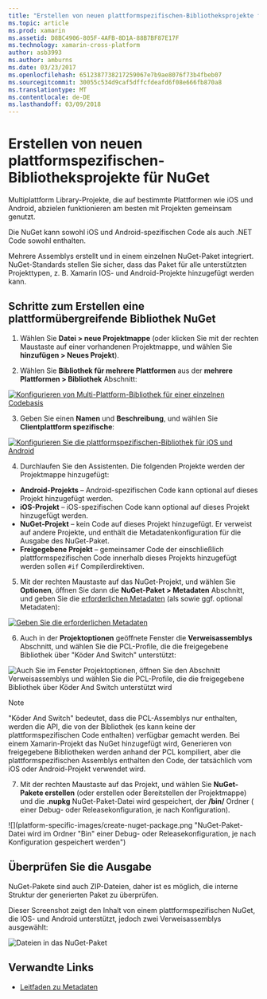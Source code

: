 ```yaml
---
title: "Erstellen von neuen plattformspezifischen-Bibliotheksprojekte für NuGet"
ms.topic: article
ms.prod: xamarin
ms.assetid: D8BC4906-805F-4AFB-8D1A-88B7BF87E17F
ms.technology: xamarin-cross-platform
author: asb3993
ms.author: amburns
ms.date: 03/23/2017
ms.openlocfilehash: 6512387738217259067e7b9ae8076f73b4fbeb07
ms.sourcegitcommit: 30055c534d9caf5dffcfdeafd6f08e666fb870a8
ms.translationtype: MT
ms.contentlocale: de-DE
ms.lasthandoff: 03/09/2018
---
```

# <a name="creating-new-platform-specific-library-projects-for-nuget"></a>Erstellen von neuen plattformspezifischen-Bibliotheksprojekte für NuGet

Multiplattform Library-Projekte, die auf bestimmte Plattformen wie iOS und Android, abzielen funktionieren am besten mit Projekten gemeinsam genutzt.

Die NuGet kann sowohl iOS und Android-spezifischen Code als auch .NET Code sowohl enthalten.

Mehrere Assemblys erstellt und in einem einzelnen NuGet-Paket integriert. NuGet-Standards stellen Sie sicher, dass das Paket für alle unterstützten Projekttypen, z. B. Xamarin IOS- und Android-Projekte hinzugefügt werden kann.

## <a name="steps-to-create-a-cross-platform-library-nuget"></a>Schritte zum Erstellen eine plattformübergreifende Bibliothek NuGet

1. Wählen Sie **Datei > neue Projektmappe** (oder klicken Sie mit der rechten Maustaste auf einer vorhandenen Projektmappe, und wählen Sie **hinzufügen > Neues Projekt**).

2. Wählen Sie **Bibliothek für mehrere Plattformen** aus der **mehrere Plattformen > Bibliothek** Abschnitt:

  [![](platform-specific-images/mulitplatform-library-sml.png "Konfigurieren von Multi-Plattform-Bibliothek für einer einzelnen Codebasis")](platform-specific-images/multiplatform-library.png#lightbox)

3. Geben Sie einen **Namen** und **Beschreibung**, und wählen Sie **Clientplattform spezifische**:

  [![](platform-specific-images/specific-configure-sml.png "Konfigurieren Sie die plattformspezifischen-Bibliothek für iOS und Android")](platform-specific-images/specific-configure.png#lightbox)

4. Durchlaufen Sie den Assistenten. Die folgenden Projekte werden der Projektmappe hinzugefügt:

  - **Android-Projekts** – Android-spezifischen Code kann optional auf dieses Projekt hinzugefügt werden.
  - **iOS-Projekt** – iOS-spezifischen Code kann optional auf dieses Projekt hinzugefügt werden.
  - **NuGet-Projekt** – kein Code auf dieses Projekt hinzugefügt. Er verweist auf andere Projekte, und enthält die Metadatenkonfiguration für die Ausgabe des NuGet-Paket.
  - **Freigegebene Projekt** – gemeinsamer Code der einschließlich plattformspezifischen Code innerhalb dieses Projekts hinzugefügt werden sollen `#if` Compilerdirektiven.

5. Mit der rechten Maustaste auf das NuGet-Projekt, und wählen Sie **Optionen**, öffnen Sie dann die **NuGet-Paket > Metadaten** Abschnitt, und geben Sie die [erforderlichen Metadaten](~/cross-platform/app-fundamentals/nuget-multiplatform-libraries/metadata.md) (als sowie ggf. optional Metadaten):

  [![](platform-specific-images/specific-metadata-sml.png "Geben Sie die erforderlichen Metadaten")](platform-specific-images/specific-metadata.png#lightbox)

6. Auch in der **Projektoptionen** geöffnete Fenster die **Verweisassemblys** Abschnitt, und wählen Sie die PCL-Profile, die die freigegebene Bibliothek über "Köder And Switch" unterstützt:

  ![](platform-specific-images/specific-reference-assemblies.png "Auch Sie im Fenster Projektoptionen, öffnen Sie den Abschnitt Verweisassemblys und wählen Sie die PCL-Profile, die die freigegebene Bibliothek über Köder And Switch unterstützt wird")

  > [!NOTE]
> "Köder And Switch" bedeutet, dass die PCL-Assemblys nur enthalten, werden die API, die von der Bibliothek (es kann keine der plattformspezifischen Code enthalten) verfügbar gemacht werden. Bei einem Xamarin-Projekt das NuGet hinzugefügt wird, Generieren von freigegebene Bibliotheken werden anhand der PCL kompiliert, aber die plattformspezifischen Assemblys enthalten den Code, der tatsächlich vom iOS oder Android-Projekt verwendet wird.

7. Mit der rechten Maustaste auf das Projekt, und wählen Sie **NuGet-Pakete erstellen** (oder erstellen oder Bereitstellen der Projektmappe) und die **.nupkg** NuGet-Paket-Datei wird gespeichert, der **/bin/** Ordner ( einer Debug- oder Releasekonfiguration, je nach Konfiguration).

  ![](platform-specific-images/create-nuget-package.png "NuGet-Paket-Datei wird im Ordner "Bin" einer Debug- oder Releasekonfiguration, je nach Konfiguration gespeichert werden")


## <a name="verifying-the-output"></a>Überprüfen Sie die Ausgabe

NuGet-Pakete sind auch ZIP-Dateien, daher ist es möglich, die interne Struktur der generierten Paket zu überprüfen.

Dieser Screenshot zeigt den Inhalt von einem plattformspezifischen NuGet, die IOS- und Android unterstützt, jedoch zwei Verweisassemblys ausgewählt:

![](platform-specific-images/nuget-output.png "Dateien in das NuGet-Paket")


## <a name="related-links"></a>Verwandte Links

- [Leitfaden zu Metadaten](~/cross-platform/app-fundamentals/nuget-multiplatform-libraries/metadata.md)
